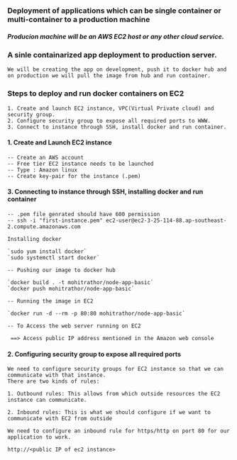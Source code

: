 ### Deployment of applications which can be single container or multi-container to a production machine

##### Producion machine will be an AWS EC2 host or any other cloud service.

### A sinle containarized app deployment to production server.

    We will be creating the app on development, push it to docker hub and on production we will pull the image from hub and run container.


### Steps to deploy and run docker containers on EC2

    1. Create and launch EC2 instance, VPC(Virtual Private cloud) and security group.
    2. Configure security group to expose all required ports to WWW.
    3. Connect to instance through SSH, install docker and run container.


#### 1. Create and Launch EC2 instance

    -- Create an AWS account
    -- Free tier EC2 instance needs to be launched
    -- Type : Amazon linux
    -- Create key-pair for the instance (.pem)

#### 3. Connecting to instance through SSH, installing docker and run container

    -- .pem file genrated should have 600 permission
    -- ssh -i "first-instance.pem" ec2-user@ec2-3-25-114-88.ap-southeast-2.compute.amazonaws.com

    Installing docker

    `sudo yum install docker`
    `sudo systemctl start docker`

    -- Pushing our image to docker hub
    
    `docker build . -t mohitrathor/node-app-basic`
    `docker push mohitrathor/node-app-basic`

    -- Running the image in EC2

    `docker run -d --rm -p 80:80 mohitrathor/node-app-basic`

    -- To Access the web server running on EC2

     ==> Access public IP address mentioned in the Amazon web console

#### 2. Configuring security group to expose all required ports

    We need to configure security groups for EC2 instance so that we can communicate with that instance.
    There are two kinds of rules:
    
    1. Outbound rules: This allows from which outside resources the EC2 instance can communicate.

    2. Inbound rules: This is what we should configure if we want to communicate with EC2 from outside

    We need to configure an inbound rule for https/http on port 80 for our application to work.

    http://<public IP of ec2 instance>